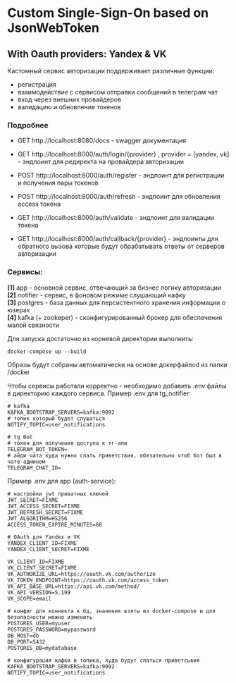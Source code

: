 # Custom Single-Sign-On based on JsonWebToken
## With Oauth providers: Yandex & VK

Кастомный сервис авторизации поддерживает различные функции:

* регистрация
* взаимодействие с сервисом отправки сообщений в телеграм чат
* вход через внешних провайдеров
* валидацию и обновление токенов


### Подробнее

* GET http://localhost:8080/docs - swagger документация

* GET http://localhost:8000/auth/login/{provider} , provider = [yandex, vk] - эндпоинт для редиректа на провайдера авторизации
* POST http://localhost:8000/auth/register - эндпоинт для регистрации и получения пары токенов
* POST http://localhost:8000/auth/refresh - эндпоинт для обновления access токена
* GET http://localhost:8000/auth/validate - эндпоинт для валидации токена
* GET http://localhost:8000/auth/callback/{provider} - эндпоинты для обратного вызова которые будут обрабатывать ответы от серверов авторизации


### Сервисы:

**[1]** app - основной сервис, отвечающий за бизнес логику авторизации \
**[2]** notifier - сервис, в фоновом режиме слушающий кафку \
**[3]** postgres - база данных для персистентного хранения информации о юзерах \
**[4]** kafka (+ zookeper) - сконфигурированный брокер для обеспечения малой связности

Для запуска достаточно из корневой директории выполнить:
```angular2html
docker-compose up --build
```

Образы будут собраны автоматически на основе докерфайлоd из папки /docker

Чтобы сервисы работали корректно - необходимо добавить .env файлы в директорию каждого сервиса.
Пример .env для tg_notifier:
```angular2html
# kafka
KAFKA_BOOTSTRAP_SERVERS=kafka:9092
# топик который будет слушаться
NOTIFY_TOPIC=user_notifications

# tg Bot
# токен для получения доступа к тг-апи
TELEGRAM_BOT_TOKEN=
# айди чата куда нужно слать приветствия, обязательно чтоб бот был в чате админом
TELEGRAM_CHAT_ID=
```

Пример .env для app (auth-service):
```angular2html
# настройки jwt приватных ключей
JWT_SECRET=FIXME
JWT_ACCESS_SECRET=FIXME
JWT_REFRESH_SECRET=FIXME
JWT_ALGORITHM=HS256
ACCESS_TOKEN_EXPIRE_MINUTES=60

# OAuth для Yandex и VK
YANDEX_CLIENT_ID=FIXME
YANDEX_CLIENT_SECRET=FIXME

VK_CLIENT_ID=FIXME
VK_CLIENT_SECRET=FIXME
VK_AUTHORIZE_URL=https://oauth.vk.com/authorize
VK_TOKEN_ENDPOINT=https://oauth.vk.com/access_token
VK_API_BASE_URL=https://api.vk.com/method/
VK_API_VERSION=5.199
VK_SCOPE=email

# конфиг для коннекта к бд, значения взяты из docker-compose и для безопасности можно изменить
POSTGRES_USER=myuser
POSTGRES_PASSWORD=mypassword
DB_HOST=db
DB_PORT=5432
POSTGRES_DB=mydatabase

# конфигурация кафки и топика, куда будут слаться приветсьвия
KAFKA_BOOTSTRAP_SERVERS=kafka:9092
NOTIFY_TOPIC=user_notifications
```